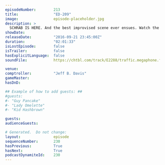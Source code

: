```yaml
---
episodeNumber:        213
title:                "ED-209"
image:                episode-placeholder.jpg
description: >
  SCHRAB IS HERE. And the best improvised scene ever ensues. Watch the video at harmontown.com/live. Become a member! Watch the live stream and gain access to all our shows anytime anywhere.
showDate:             
releaseDate:          "2016-09-21 23:45:00Z"
duration:             "02:01:33"
isLostEpisode:        false
isTrailer:            false
hasExplicitLanguage:  false
soundFile:            https://chtbl.com/track/E2288/traffic.megaphone.fm/STA6204938258.mp3?updated=1559759946

venue:                
comptroller:          "Jeff B. Davis"
gameMaster:           
hasDnD:               

## Example of how to add guests: ##
#guests:
#- "Guy Pancake"
#- "Lady Omelette"
#- "Kid Hashbrown"

guests:
audienceGuests:

# Generated.  Do not change:
layout:               episode
sequenceNumber:       230
hasPrevious:          True
hasNext:              True
podcastDynamiteId:    230
---
```


<!-- The episode description will be rendered here -->
<!-- Add your content below here -->

